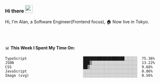 ### Hi there <img src="https://media.giphy.com/media/hvRJCLFzcasrR4ia7z/giphy.gif" width="25px">

<!-- ![visitors](https://visitor-badge.glitch.me/badge?page_id=dislfyer.dislfyer) -->

Hi, I'm Alan, a Software Engineer(Frontend focus), 🏠 Now live in Tokyo.

<br/>
<br/>

📊 **This Week I Spent My Time On:**


<!--START_SECTION:waka-->

```text
TypeScript                          ███████████████████░░░░░░  75.36%
JSON                                ███▒░░░░░░░░░░░░░░░░░░░░░  13.22%
CSS                                 ██▒░░░░░░░░░░░░░░░░░░░░░░  9.68%
JavaScript                          ░░░░░░░░░░░░░░░░░░░░░░░░░  0.86%
Image (svg)                         ░░░░░░░░░░░░░░░░░░░░░░░░░  0.56%
```

<!--END_SECTION:waka-->

<!--
**About Me:**
 -->
